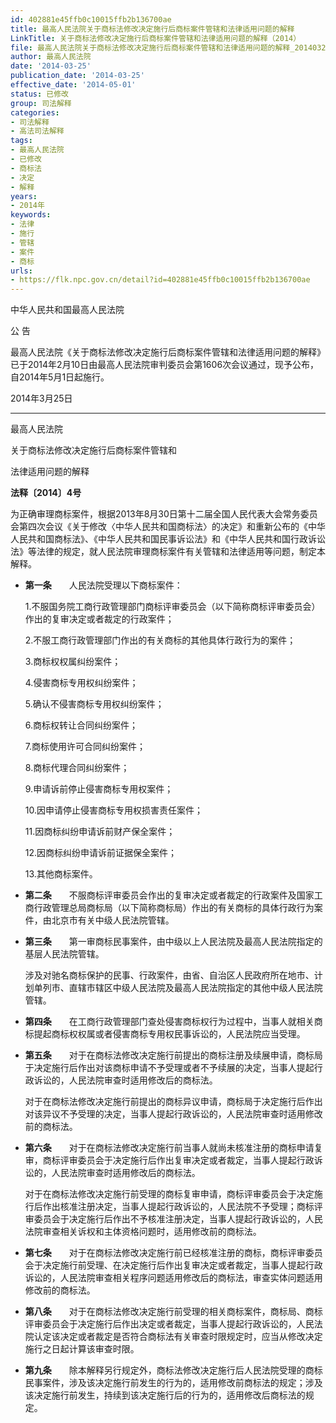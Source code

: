 ```yaml
---
id: 402881e45ffb0c10015ffb2b136700ae
title: 最高人民法院关于商标法修改决定施行后商标案件管辖和法律适用问题的解释
LinkTitle: 关于商标法修改决定施行后商标案件管辖和法律适用问题的解释（2014）
file: 最高人民法院关于商标法修改决定施行后商标案件管辖和法律适用问题的解释_20140325_402881e45ffb0c10015ffb2b136700ae.docx
author: 最高人民法院
date: '2014-03-25'
publication_date: '2014-03-25'
effective_date: '2014-05-01'
status: 已修改
group: 司法解释
categories:
- 司法解释
- 高法司法解释
tags:
- 最高人民法院
- 已修改
- 商标法
- 决定
- 解释
years:
- 2014年
keywords:
- 法律
- 施行
- 管辖
- 案件
- 商标
urls:
- https://flk.npc.gov.cn/detail?id=402881e45ffb0c10015ffb2b136700ae
---
```


中华人民共和国最高人民法院

公 告

最高人民法院《关于商标法修改决定施行后商标案件管辖和法律适用问题的解释》已于2014年2月10日由最高人民法院审判委员会第1606次会议通过，现予公布，自2014年5月1日起施行。

2014年3月25日

---

最高人民法院

关于商标法修改决定施行后商标案件管辖和

法律适用问题的解释

**法释〔2014〕4号**

为正确审理商标案件，根据2013年8月30日第十二届全国人民代表大会常务委员会第四次会议《关于修改〈中华人民共和国商标法〉的决定》和重新公布的《中华人民共和国商标法》、《中华人民共和国民事诉讼法》和《中华人民共和国行政诉讼法》等法律的规定，就人民法院审理商标案件有关管辖和法律适用等问题，制定本解释。

- **第一条**　　人民法院受理以下商标案件：

  1.不服国务院工商行政管理部门商标评审委员会（以下简称商标评审委员会）作出的复审决定或者裁定的行政案件；

  2.不服工商行政管理部门作出的有关商标的其他具体行政行为的案件；

  3.商标权权属纠纷案件；

  4.侵害商标专用权纠纷案件；

  5.确认不侵害商标专用权纠纷案件；

  6.商标权转让合同纠纷案件；

  7.商标使用许可合同纠纷案件；

  8.商标代理合同纠纷案件；

  9.申请诉前停止侵害商标专用权案件；

  10.因申请停止侵害商标专用权损害责任案件；

  11.因商标纠纷申请诉前财产保全案件；

  12.因商标纠纷申请诉前证据保全案件；

  13.其他商标案件。

- **第二条**　　不服商标评审委员会作出的复审决定或者裁定的行政案件及国家工商行政管理总局商标局（以下简称商标局）作出的有关商标的具体行政行为案件，由北京市有关中级人民法院管辖。

- **第三条**　　第一审商标民事案件，由中级以上人民法院及最高人民法院指定的基层人民法院管辖。

  涉及对驰名商标保护的民事、行政案件，由省、自治区人民政府所在地市、计划单列市、直辖市辖区中级人民法院及最高人民法院指定的其他中级人民法院管辖。

- **第四条**　　在工商行政管理部门查处侵害商标权行为过程中，当事人就相关商标提起商标权权属或者侵害商标专用权民事诉讼的，人民法院应当受理。

- **第五条**　　对于在商标法修改决定施行前提出的商标注册及续展申请，商标局于决定施行后作出对该商标申请不予受理或者不予续展的决定，当事人提起行政诉讼的，人民法院审查时适用修改后的商标法。

  对于在商标法修改决定施行前提出的商标异议申请，商标局于决定施行后作出对该异议不予受理的决定，当事人提起行政诉讼的，人民法院审查时适用修改前的商标法。

- **第六条**　　对于在商标法修改决定施行前当事人就尚未核准注册的商标申请复审，商标评审委员会于决定施行后作出复审决定或者裁定，当事人提起行政诉讼的，人民法院审查时适用修改后的商标法。

  对于在商标法修改决定施行前受理的商标复审申请，商标评审委员会于决定施行后作出核准注册决定，当事人提起行政诉讼的，人民法院不予受理；商标评审委员会于决定施行后作出不予核准注册决定，当事人提起行政诉讼的，人民法院审查相关诉权和主体资格问题时，适用修改前的商标法。

- **第七条**　　对于在商标法修改决定施行前已经核准注册的商标，商标评审委员会于决定施行前受理、在决定施行后作出复审决定或者裁定，当事人提起行政诉讼的，人民法院审查相关程序问题适用修改后的商标法，审查实体问题适用修改前的商标法。

- **第八条**　　对于在商标法修改决定施行前受理的相关商标案件，商标局、商标评审委员会于决定施行后作出决定或者裁定，当事人提起行政诉讼的，人民法院认定该决定或者裁定是否符合商标法有关审查时限规定时，应当从修改决定施行之日起计算该审查时限。

- **第九条**　　除本解释另行规定外，商标法修改决定施行后人民法院受理的商标民事案件，涉及该决定施行前发生的行为的，适用修改前商标法的规定；涉及该决定施行前发生，持续到该决定施行后的行为的，适用修改后商标法的规定。

